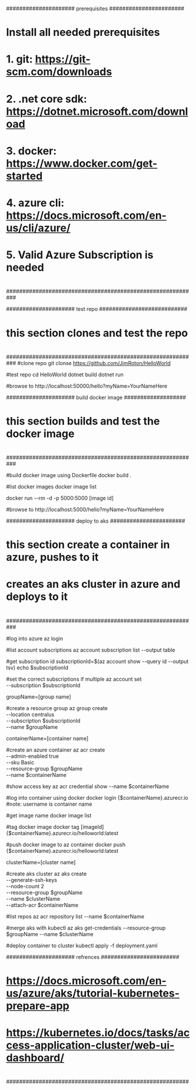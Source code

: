 ##################### prerequisites #######################
#
# Install all needed prerequisites
# 1. git: https://git-scm.com/downloads
# 2. .net core sdk: https://dotnet.microsoft.com/download
# 3. docker: https://www.docker.com/get-started
# 4. azure cli: https://docs.microsoft.com/en-us/cli/azure/
# 5. Valid Azure Subscription is needed
#
###########################################################

##################### test repo ###########################
#
# this section clones and test the repo
#
###########################################################
#clone repo
git clonse https://github.com/JimRoton/HelloWorld

#test repo
cd HelloWorld
dotnet build
dotnet run

#browse to http://localhost:50000/hello?myName=YourNameHere

##################### build docker image ###################
#
# this section builds and test the docker image
#
###########################################################

#build docker image using Dockerfile
docker build .

#list docker images
docker image list

docker run --rm -d -p 5000:5000 [image id]

#browse to http://localhost:5000/hello?myName=YourNameHere

##################### deploy to aks #######################        
#
# this section create a container in azure, pushes to it
# creates an aks cluster in azure and deploys to it
#
###########################################################

#log into azure
az login

#list account subscriptions
az account subscription list --output table

#get subscription id
subscriptionId=$(az account show --query id --output tsv)
echo $subscriptionId

#set the correct subscriptions if multiple
az account set \
  --subscription $subscriptionId

groupName=[group name]

#create a resource group
az group create \
  --location centralus \
  --subscription $subscriptionId \
  --name $groupName

containerName=[container name]

#create an azure container
az acr create \
  --admin-enabled true \
  --sku Basic \
  --resource-group $groupName \
  --name $containerName

#show access key
az acr credential show --name $containerName

#log into container using docker
docker login {$containerName}.azurecr.io
#note: username is container name

#get image name
docker image list

#tag docker image
docker tag [imageId] {$containerName}.azurecr.io/helloworld:latest

#push docker image to az container
docker push {$containerName}.azurecr.io/helloworld:latest

clusterName=[cluster name]

#create aks cluster
az aks create \
  --generate-ssh-keys \
  --node-count 2 \
  --resource-group $groupName \
  --name $clusterName \
  --attach-acr $containerName

#list repos
az acr repository list --name $containerName

#merge aks with kubectl
az aks get-credentials --resource-group $groupName --name $clusterName

#deploy container to cluster
kubectl apply -f deployment.yaml

##################### refrences ########################
#
# https://docs.microsoft.com/en-us/azure/aks/tutorial-kubernetes-prepare-app
# https://kubernetes.io/docs/tasks/access-application-cluster/web-ui-dashboard/
#
########################################################
